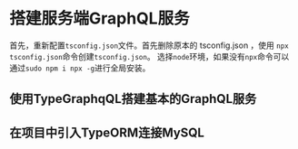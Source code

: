 # 搭建服务端GraphQL服务

首先，重新配置`tsconfig.json`文件。首先删除原本的 tsconfig.json ，使用 `npx tsconfig.json`命令创建`tsconfig.json`。
选择`node`环境，如果没有`npx`命令可以通过`sudo npm i npx -g`进行全局安装。

## 使用TypeGraphqQL搭建基本的GraphQL服务

## 在项目中引入TypeORM连接MySQL

